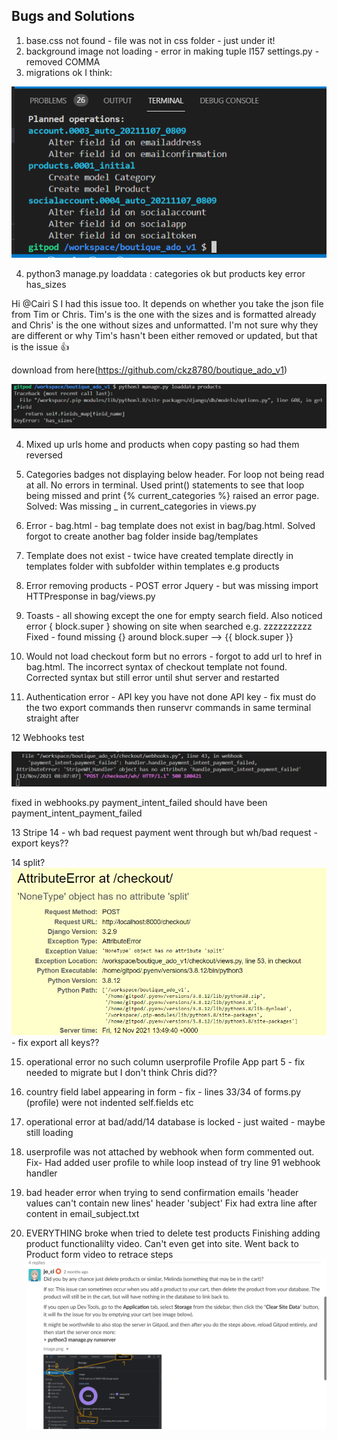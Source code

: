 ## Bugs and Solutions
1. base.css not found - file was not in css folder - just under it!
2. background image not loading - error in making tuple l157 settings.py - removed COMMA
3. migrations ok I think: 

![](screenshots/migrations.png)

4. python3 manage.py loaddata : categories ok but products key error has_sizes

Hi @Cairi S I had this issue too. It depends on whether you take the json file from Tim or Chris. Tim's is the one with the sizes and is formatted already and Chris' is the one without sizes and unformatted. I'm not sure why they are different or why Tim's hasn't been either removed or updated, but that is the issue :+1:

download from here(https://github.com/ckz8780/boutique_ado_v1)



![](screenshots/has_sizes.png)

4. Mixed up urls home and products when copy pasting so had them reversed

5. Categories badges not displaying below header. For loop not being read at all. No errors in terminal. Used print() statements to see that loop being missed and print {% current_categories %} raised an error page. Solved: Was missing  _ in current_categories in views.py

6. Error - bag.html - bag template does not exist in bag/bag.html. Solved forgot to create another bag folder inside bag/templates

7. Template does not exist - twice have created template directly in templates folder with subfolder within templates e.g products

8. Error removing products - POST error Jquery - but was missing import HTTPresponse in bag/views.py

9. Toasts - all showing except the one for empty search field. Also noticed error { block.super } showing on site when searched e.g. zzzzzzzzzz Fixed - found missing {} around block.super --> {{ block.super }}

10. Would not load checkout form but no errors - forgot to add url to href in bag.html. The incorrect syntax of checkout template not found. Corrected syntax but still error until shut server and restarted

11. Authentication error - API key you have not done API key - fix must do the two export commands then runservr commands in same terminal straight after

12 Webhooks test 

![](screenshots/webhook_failed.png)

fixed in webhooks.py payment_intent_failed should have been payment_intent_payment_failed

13 Stripe 14 - wh bad request
payment went through but wh/bad request - export keys??

14 split?
![](screenshots/split.png) - fix export all keys??

15. operational error no such column userprofile Profile App part 5 - fix needed to migrate but I don't think Chris did??

16. country field label appearing in form - fix - lines 33/34 of forms.py (profile) were not indented self.fields etc

17. operational error at bad/add/14 database is locked - just waited - maybe still loading

18. userprofile was not attached by webhook when form commented out. Fix- Had added user profile to while loop instead of try line 91 webhook handler

19. bad header error when trying to send confirmation emails 'header values can't contain new lines' header 'subject' Fix had extra line after content in email_subject.txt

20. EVERYTHING broke when tried to delete test products Finishing adding product functionalilty video. Can't even get into site. Went back to Product form video to retrace steps
![](screenshots/delete_products.png)